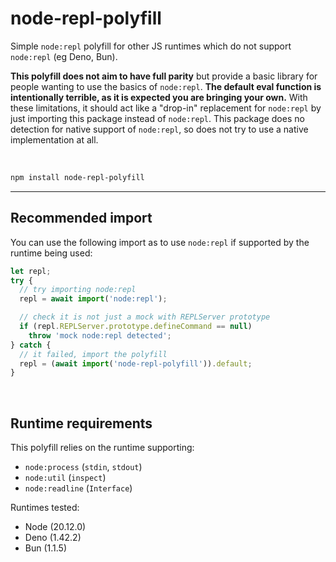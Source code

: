# node-repl-polyfill
Simple `node:repl` polyfill for other JS runtimes which do not support `node:repl` (eg Deno, Bun).

**This polyfill does not aim to have full parity** but provide a basic library for people wanting to use the basics of `node:repl`. **The default eval function is intentionally terrible, as it is expected you are bringing your own.** With these limitations, it should act like a "drop-in" replacement for `node:repl` by just importing this package instead of `node:repl`. This package does no detection for native support of `node:repl`, so does not try to use a native implementation at all.

<br>

```sh
npm install node-repl-polyfill
```

---

## Recommended import

You can use the following import as to use `node:repl` if supported by the runtime being used:

```js
let repl;
try {
  // try importing node:repl
  repl = await import('node:repl');

  // check it is not just a mock with REPLServer prototype
  if (repl.REPLServer.prototype.defineCommand == null)
    throw 'mock node:repl detected';
} catch {
  // it failed, import the polyfill
  repl = (await import('node-repl-polyfill')).default;
}
```

<br>

## Runtime requirements

This polyfill relies on the runtime supporting:
- `node:process` (`stdin`, `stdout`)
- `node:util` (`inspect`)
- `node:readline` (`Interface`)

Runtimes tested:
- Node (20.12.0)
- Deno (1.42.2)
- Bun (1.1.5)